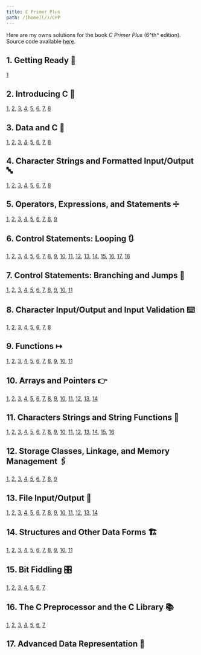 ```yaml
---
title: C Primer Plus
path: /[home](/)/CPP
---
```


Here are my owns solutions for the book <cite>C Primer Plus</cite> (6^th^ edition).  
Source code available [here](https://github.com/Smatchcube/C-Primer-Plus-Answers).

## 1. Getting Ready  🏁

[1](CPP/01.1.html)

## 2. Introducing C  👀

[1](CPP/02.1.html),
[2](CPP/02.2.html),
[3](CPP/02.3.html),
[4](CPP/02.4.html),
[5](CPP/02.5.html),
[6](CPP/02.6.html),
[7](CPP/02.7.html),
[8](CPP/02.8.html)

## 3. Data and C  🔢

[1](CPP/03.1.html),
[2](CPP/03.2.html),
[3](CPP/03.3.html),
[4](CPP/03.4.html),
[5](CPP/03.5.html),
[6](CPP/03.6.html),
[7](CPP/03.7.html),
[8](CPP/03.8.html)

## 4. Character Strings and Formatted Input/Output  🔤

[1](CPP/04.1.html),
[2](CPP/04.2.html),
[3](CPP/04.3.html),
[4](CPP/04.4.html),
[5](CPP/04.5.html),
[6](CPP/04.6.html),
[7](CPP/04.7.html),
[8](CPP/04.8.html)

## 5. Operators, Expressions, and Statements  ➗

[1](CPP/05.1.html),
[2](CPP/05.2.html),
[3](CPP/05.3.html),
[4](CPP/05.4.html),
[5](CPP/05.5.html),
[6](CPP/05.6.html),
[7](CPP/05.7.html),
[8](CPP/05.8.html),
[9](CPP/05.9.html)

## 6. Control Statements: Looping  🔃

[1](CPP/06.01.html),
[2](CPP/06.02.html),
[3](CPP/06.03.html),
[4](CPP/06.04.html),
[5](CPP/06.05.html),
[6](CPP/06.06.html),
[7](CPP/06.07.html),
[8](CPP/06.08.html),
[9](CPP/06.09.html),
[10](CPP/06.10.html),
[11](CPP/06.11.html),
[12](CPP/06.12.html),
[13](CPP/06.13.html),
[14](CPP/06.14.html),
[15](CPP/06.15.html),
[16](CPP/06.16.html),
[17](CPP/06.17.html),
[18](CPP/06.18.html)

## 7. Control Statements: Branching and Jumps  🦘

[1](CPP/07.01.html),
[2](CPP/07.02.html),
[3](CPP/07.03.html),
[4](CPP/07.04.html),
[5](CPP/07.05.html),
[6](CPP/07.06.html),
[7](CPP/07.07.html),
[8](CPP/07.08.html),
[9](CPP/07.09.html),
[10](CPP/07.10.html),
[11](CPP/07.11.html)

## 8. Character Input/Output and Input Validation  ⌨️

[1](CPP/08.1.html),
[2](CPP/08.2.html),
[3](CPP/08.3.html),
[4](CPP/08.4.html),
[5](CPP/08.5.html),
[6](CPP/08.6.html),
[7](CPP/08.7.html),
[8](CPP/08.8.html)

## 9. Functions  ↦

[1](CPP/09.01.html),
[2](CPP/09.02.html),
[3](CPP/09.03.html),
[4](CPP/09.04.html),
[5](CPP/09.05.html),
[6](CPP/09.06.html),
[7](CPP/09.07.html),
[8](CPP/09.08.html),
[9](CPP/09.09.html),
[10](CPP/09.10.html),
[11](CPP/09.11.html)

## 10. Arrays and Pointers  👉

[1](CPP/10.01.html),
[2](CPP/10.02.html),
[3](CPP/10.03.html),
[4](CPP/10.04.html),
[5](CPP/10.05.html),
[6](CPP/10.06.html),
[7](CPP/10.07.html),
[8](CPP/10.08.html),
[9](CPP/10.09.html),
[10](CPP/10.10.html),
[11](CPP/10.11.html),
[12](CPP/10.12.html),
[13](CPP/10.13.html),
[14](CPP/10.14.html)

## 11. Characters Strings and String Functions  📑

[1](CPP/11.01.html),
[2](CPP/11.02.html),
[3](CPP/11.03.html),
[4](CPP/11.04.html),
[5](CPP/11.05.html),
[6](CPP/11.06.html),
[7](CPP/11.07.html),
[8](CPP/11.08.html),
[9](CPP/11.09.html),
[10](CPP/11.10.html),
[11](CPP/11.11.html),
[12](CPP/11.12.html),
[13](CPP/11.13.html),
[14](CPP/11.14.html),
[15](CPP/11.15.html),
[16](CPP/11.16.html)

## 12. Storage Classes, Linkage, and Memory Management  🖇️

[1](CPP/12.1.html),
[2](CPP/12.2.html),
[3](CPP/12.3.html),
[4](CPP/12.4.html),
[5](CPP/12.5.html),
[6](CPP/12.6.html),
[7](CPP/12.7.html),
[8](CPP/12.8.html),
[9](CPP/12.9.html)

## 13. File Input/Output  💾

[1](CPP/13.01.html),
[2](CPP/13.02.html),
[3](CPP/13.03.html),
[4](CPP/13.04.html),
[5](CPP/13.05.html),
[6](CPP/13.06.html),
[7](CPP/13.07.html),
[8](CPP/13.08.html),
[9](CPP/13.09.html),
[10](CPP/13.10.html),
[11](CPP/13.11.html),
[12](CPP/13.12.html),
[13](CPP/13.13.html),
[14](CPP/13.14.html)

## 14. Structures and Other Data Forms  🏗️

[1](CPP/14.01.html),
[2](CPP/14.02.html),
[3](CPP/14.03.html),
[4](CPP/14.04.html),
[5](CPP/14.05.html),
[6](CPP/14.06.html),
[7](CPP/14.07.html),
[8](CPP/14.08.html),
[9](CPP/14.09.html),
[10](CPP/14.10.html),
[11](CPP/14.11.html)

## 15. Bit Fiddling  🎛️

[1](CPP/15.1.html),
[2](CPP/15.2.html),
[3](CPP/15.3.html),
[4](CPP/15.4.html),
[5](CPP/15.5.html),
[6](CPP/15.6.html),
[7](CPP/15.7.html)

## 16. The C Preprocessor and the C Library  📚

[1](CPP/16.1.html),
[2](CPP/16.2.html),
[3](CPP/16.3.html),
[4](CPP/16.4.html),
[5](CPP/16.5.html),
[6](CPP/16.6.html),
[7](CPP/16.7.html)


## 17. Advanced Data Representation  🌳
